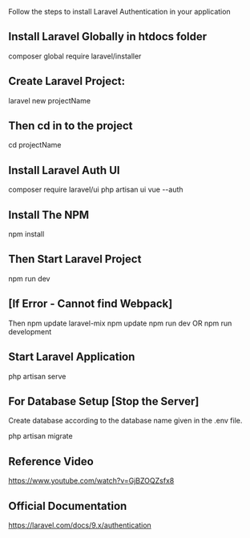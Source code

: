 Follow the steps to install Laravel Authentication in your application

## Install Laravel Globally in htdocs folder

composer global require laravel/installer

## Create Laravel Project:

laravel new projectName

## Then cd in to the project

cd projectName

## Install Laravel Auth UI

composer require laravel/ui
php artisan ui vue --auth

## Install The NPM

npm install

## Then Start Laravel Project

npm run dev 

## [If Error - Cannot find Webpack]

Then npm update laravel-mix
npm update
npm run dev OR npm run development

## Start Laravel Application

php artisan serve

## For Database Setup [Stop the Server]
Create database according to the database name given in the .env file.

php artisan migrate

## Reference Video

https://www.youtube.com/watch?v=GjBZOQZsfx8

## Official Documentation

https://laravel.com/docs/9.x/authentication